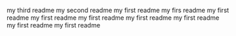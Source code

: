 my third readme
my second readme
my first readme
my firs readme
my first readme
my first readme
my first readme
my first readme
my first readme
my first readme
my first readme
